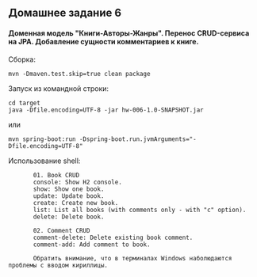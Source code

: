## Домашнее задание 6
#### Доменная модель "Книги-Авторы-Жанры". Перенос CRUD-сервиса на JPA. Добавление сущности комментариев к книге. 

Сборка:
````
mvn -Dmaven.test.skip=true clean package
````

Запуск из командной строки:
````
cd target
java -Dfile.encoding=UTF-8 -jar hw-006-1.0-SNAPSHOT.jar
````
или
````
mvn spring-boot:run -Dspring-boot.run.jvmArguments="-Dfile.encoding=UTF-8"
````
Использование shell:
````
       01. Book CRUD
       console: Show H2 console.
       show: Show one book.
       update: Update book.
       create: Create new book.
       list: List all books (with comments only - with "c" option).
       delete: Delete book.

       02. Comment CRUD
       comment-delete: Delete existing book comment.
       comment-add: Add comment to book.
       
       Обратить внимание, что в терминалах Windows наболюдаются проблемы с вводом кириллицы.
````